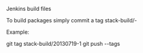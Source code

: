 Jenkins build files

To build packages simply commit a tag stack-build/<yyyymmdd>-<inc>

Example:

git tag stack-build/20130719-1
git push --tags
